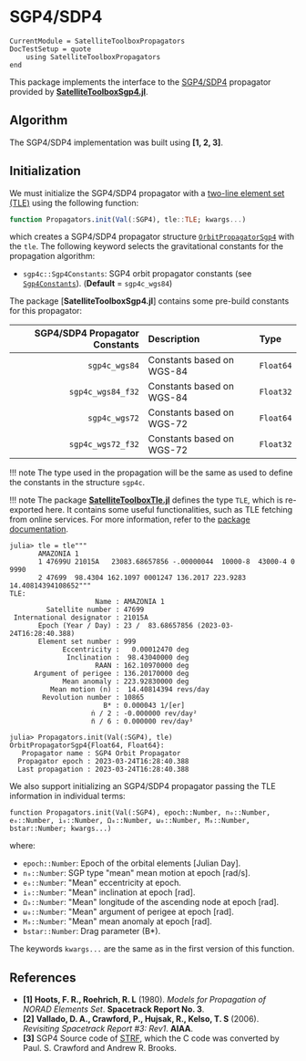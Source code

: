 SGP4/SDP4
=========

```@meta
CurrentModule = SatelliteToolboxPropagators
DocTestSetup = quote
    using SatelliteToolboxPropagators
end
```

This package implements the interface to the
[SGP4/SDP4](https://en.wikipedia.org/wiki/Simplified_perturbations_models) propagator
provided by
[**SatelliteToolboxSgp4.jl**](https://github.com/JuliaSpace/SatelliteToolboxSgp4.jl).

## Algorithm

The SGP4/SDP4 implementation was built using **[1, 2, 3]**.

## Initialization

We must initialize the SGP4/SDP4 propagator with a [two-line element set
(TLE)](https://en.wikipedia.org/wiki/Two-line_element_set) using the following function:

```julia
function Propagators.init(Val(:SGP4), tle::TLE; kwargs...)
```

which creates a SGP4/SDP4 propagator structure [`OrbitPropagatorSgp4`](@ref) with the `tle`.
The following keyword selects the gravitational constants for the propagation algorithm:

- `sgp4c::Sgp4Constants`: SGP4 orbit propagator constants (see [`Sgp4Constants`](@ref)).
    (**Default** = `sgp4c_wgs84`)
    
The package [**SatelliteToolboxSgp4.jl**] contains some pre-build constants for this
propagator:

| **SGP4/SDP4 Propagator Constants** | **Description**           | **Type**  |
|-----------------------------------:|:--------------------------|:----------|
|                      `sgp4c_wgs84` | Constants based on WGS-84 | `Float64` |
|                  `sgp4c_wgs84_f32` | Constants based on WGS-84 | `Float32` |
|                      `sgp4c_wgs72` | Constants based on WGS-72 | `Float64` |
|                  `sgp4c_wgs72_f32` | Constants based on WGS-72 | `Float32` |

!!! note
    The type used in the propagation will be the same as used to define the constants in the
    structure `sgp4c`.
    
!!! note
    The package
    [**SatelliteToolboxTle.jl**](https://github.com/JuliaSpace/SatelliteToolboxTle.jl)
    defines the type `TLE`, which is re-exported here. It contains some useful
    functionalities, such as TLE fetching from online services. For more information, refer
    to the [package
    documentation](https://juliaspace.github.io/SatelliteToolboxTle.jl/stable/).
    
```jldoctest
julia> tle = tle"""
       AMAZONIA 1
       1 47699U 21015A   23083.68657856 -.00000044  10000-8  43000-4 0  9990
       2 47699  98.4304 162.1097 0001247 136.2017 223.9283 14.40814394108652"""
TLE:
                     Name : AMAZONIA 1
         Satellite number : 47699
 International designator : 21015A
       Epoch (Year / Day) : 23 /  83.68657856 (2023-03-24T16:28:40.388)
       Element set number : 999
             Eccentricity :   0.00012470 deg
              Inclination :  98.43040000 deg
                     RAAN : 162.10970000 deg
      Argument of perigee : 136.20170000 deg
             Mean anomaly : 223.92830000 deg
          Mean motion (n) :  14.40814394 revs/day
        Revolution number : 10865
                       B* : 0.000043 1/[er]
                    ṅ / 2 : -0.000000 rev/day²
                    n̈ / 6 : 0.000000 rev/day³

julia> Propagators.init(Val(:SGP4), tle)
OrbitPropagatorSgp4{Float64, Float64}:
   Propagator name : SGP4 Orbit Propagator
  Propagator epoch : 2023-03-24T16:28:40.388
  Last propagation : 2023-03-24T16:28:40.388
```

We also support initializing an SGP4/SDP4 propagator passing the TLE information in
individual terms:

```
function Propagators.init(Val(:SGP4), epoch::Number, n₀::Number, e₀::Number, i₀::Number, Ω₀::Number, ω₀::Number, M₀::Number, bstar::Number; kwargs...)
```

where:

- `epoch::Number`: Epoch of the orbital elements [Julian Day].
- `n₀::Number`: SGP type "mean" mean motion at epoch [rad/s].
- `e₀::Number`: "Mean" eccentricity at epoch.
- `i₀::Number`: "Mean" inclination at epoch [rad].
- `Ω₀::Number`: "Mean" longitude of the ascending node at epoch [rad].
- `ω₀::Number`: "Mean" argument of perigee at epoch [rad].
- `M₀::Number`: "Mean" mean anomaly at epoch [rad].
- `bstar::Number`: Drag parameter (B*).

The keywords `kwargs...` are the same as in the first version of this function.

## References

- **[1]** **Hoots, F. R., Roehrich, R. L** (1980). *Models for Propagation of NORAD Elements
  Set*. **Spacetrack Report No. 3**.
- **[2]** **Vallado, D. A., Crawford, P., Hujsak, R., Kelso, T. S** (2006). *Revisiting
  Spacetrack Report #3: Rev1*. **AIAA**.
- **[3]** SGP4 Source code of [STRF](https://github.com/cbassa/strf), which the C code was
  converted by Paul. S. Crawford and Andrew R. Brooks.
